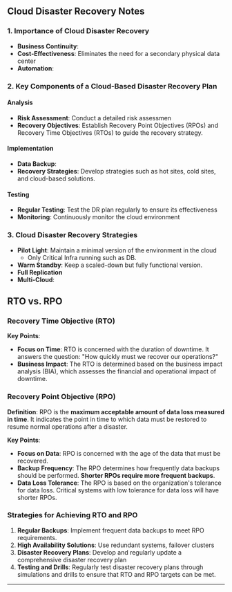 ## **Cloud Disaster Recovery Notes**

### **1. Importance of Cloud Disaster Recovery**

- **Business Continuity**:
- **Cost-Effectiveness**: Eliminates the need for a secondary physical data center
- **Automation**:

### **2. Key Components of a Cloud-Based Disaster Recovery Plan**

#### **Analysis**
- **Risk Assessment**: Conduct a detailed risk assessmen
- **Recovery Objectives**: Establish Recovery Point Objectives (RPOs) and Recovery Time Objectives (RTOs) to guide the recovery strategy.

#### **Implementation**
- **Data Backup**: 
- **Recovery Strategies**: Develop strategies such as hot sites, cold sites, and cloud-based solutions.

#### **Testing**
- **Regular Testing**: Test the DR plan regularly to ensure its effectiveness
- **Monitoring**: Continuously monitor the cloud environment

### **3. Cloud Disaster Recovery Strategies**

- **Pilot Light**: Maintain a minimal version of the environment in the cloud
    - Only Critical Infra running such as DB.
- **Warm Standby**: Keep a scaled-down but fully functional version.
- **Full Replication**
- **Multi-Cloud**:
## **RTO vs. RPO**

### **Recovery Time Objective (RTO)**

**Key Points**:
- **Focus on Time**: RTO is concerned with the duration of downtime. It answers the question: "How quickly must we recover our operations?"
- **Business Impact**: The RTO is determined based on the business impact analysis (BIA), which assesses the financial and operational impact of downtime.

### **Recovery Point Objective (RPO)**

**Definition**: RPO is the **maximum acceptable amount of data loss measured in time**. It indicates the point in time to which data must be restored to resume normal operations after a disaster.

**Key Points**:
- **Focus on Data**: RPO is concerned with the age of the data that must be recovered. 
- **Backup Frequency**: The RPO determines how frequently data backups should be performed. **Shorter RPOs require more frequent backups**.
- **Data Loss Tolerance**: The RPO is based on the organization's tolerance for data loss. Critical systems with low tolerance for data loss will have shorter RPOs.


### **Strategies for Achieving RTO and RPO**

1. **Regular Backups**: Implement frequent data backups to meet RPO requirements.
2. **High Availability Solutions**: Use redundant systems, failover clusters
3. **Disaster Recovery Plans**: Develop and regularly update a comprehensive disaster recovery plan 
4. **Testing and Drills**: Regularly test disaster recovery plans through simulations and drills to ensure that RTO and RPO targets can be met.

---

